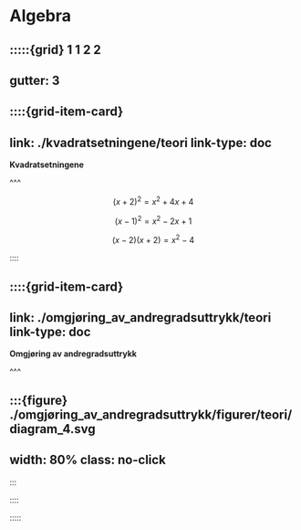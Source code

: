 # Algebra

:::::{grid} 1 1 2 2
---
gutter: 3
---


::::{grid-item-card}
---
link: ./kvadratsetningene/teori
link-type: doc
---
**Kvadratsetningene**

^^^

$$
(x + 2)^2 = x^2 + 4x + 4
$$

$$
(x - 1)^2 = x^2 - 2x + 1
$$

$$
(x - 2)(x + 2) = x^2 - 4
$$

::::

::::{grid-item-card}
---
link: ./omgjøring_av_andregradsuttrykk/teori
link-type: doc
---
**Omgjøring av andregradsuttrykk**

^^^

:::{figure} ./omgjøring_av_andregradsuttrykk/figurer/teori/diagram_4.svg
---
width: 80%
class: no-click
---
:::

::::

:::::
